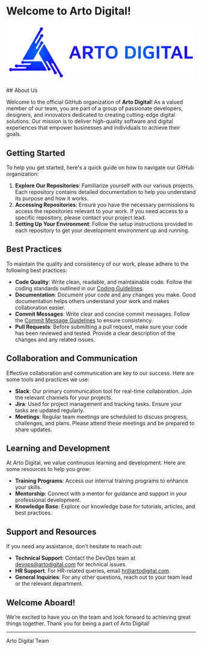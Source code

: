 # Welcome to Arto Digital!
<p align="center">
  <img src="./arto_logo.png" alt="Arto Digital">
</p>
## About Us

Welcome to the official GitHub organization of **Arto Digital**! As a valued member of our team, you are part of a group of passionate developers, designers, and innovators dedicated to creating cutting-edge digital solutions. Our mission is to deliver high-quality software and digital experiences that empower businesses and individuals to achieve their goals.

## Getting Started

To help you get started, here's a quick guide on how to navigate our GitHub organization:

1. **Explore Our Repositories**: Familiarize yourself with our various projects. Each repository contains detailed documentation to help you understand its purpose and how it works.
2. **Accessing Repositories**: Ensure you have the necessary permissions to access the repositories relevant to your work. If you need access to a specific repository, please contact your project lead.
3. **Setting Up Your Environment**: Follow the setup instructions provided in each repository to get your development environment up and running.

## Best Practices

To maintain the quality and consistency of our work, please adhere to the following best practices:

- **Code Quality**: Write clean, readable, and maintainable code. Follow the coding standards outlined in our [Coding Guidelines](CODING_GUIDELINES.md).
- **Documentation**: Document your code and any changes you make. Good documentation helps others understand your work and makes collaboration easier.
- **Commit Messages**: Write clear and concise commit messages. Follow the [Commit Message Guidelines](COMMIT_GUIDELINES.md) to ensure consistency.
- **Pull Requests**: Before submitting a pull request, make sure your code has been reviewed and tested. Provide a clear description of the changes and any related issues.

## Collaboration and Communication

Effective collaboration and communication are key to our success. Here are some tools and practices we use:

- **Slack**: Our primary communication tool for real-time collaboration. Join the relevant channels for your projects.
- **Jira**: Used for project management and tracking tasks. Ensure your tasks are updated regularly.
- **Meetings**: Regular team meetings are scheduled to discuss progress, challenges, and plans. Please attend these meetings and be prepared to share updates.

## Learning and Development

At Arto Digital, we value continuous learning and development. Here are some resources to help you grow:

- **Training Programs**: Access our internal training programs to enhance your skills.
- **Mentorship**: Connect with a mentor for guidance and support in your professional development.
- **Knowledge Base**: Explore our knowledge base for tutorials, articles, and best practices.

## Support and Resources

If you need any assistance, don’t hesitate to reach out:

- **Technical Support**: Contact the DevOps team at devops@artodigital.com for technical issues.
- **HR Support**: For HR-related queries, email hr@artodigital.com.
- **General Inquiries**: For any other questions, reach out to your team lead or the relevant department.

## Welcome Aboard!

We’re excited to have you on the team and look forward to achieving great things together. Thank you for being a part of Arto Digital!

---

Arto Digital Team
